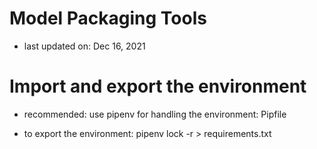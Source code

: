 # Model Packaging Tools

- last updated on: Dec 16, 2021

# Import and export the environment

- recommended: use pipenv for handling the environment: Pipfile

- to export the environment: pipenv lock -r > requirements.txt
